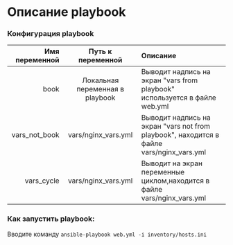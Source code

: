 # Описание playbook
### Конфигурация playbook
| Имя переменной | Путь к переменной | Описание |
| --------------:|:-----------------:|:---------|
|    book      | Локальная переменная в playbook | Выводит надпись на экран "vars from playbook" используется в файле web.yml |
|    vars_not_book         | vars/nginx_vars.yml | Выводит надпись на экран "vars not from playbook", находится в файле vars/nginx_vars.yml |
|     vars_cycle   | vars/nginx_vars.yml | Выводит на экран переменные циклом,находится в файле vars/nginx_vars.yml |

### Как запустить playbook:
 Вводите команду `ansible-playbook web.yml -i inventory/hosts.ini `
